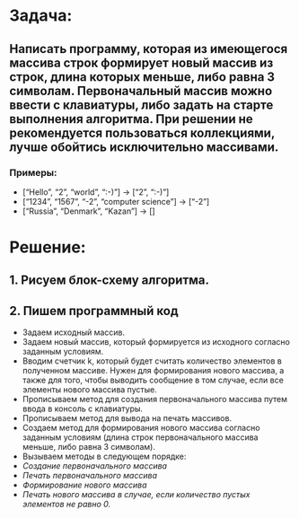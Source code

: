 # Задача:

## Написать программу, которая из имеющегося массива строк формирует новый массив из строк, длина которых меньше, либо равна 3 символам. Первоначальный массив можно ввести с клавиатуры, либо задать на старте выполнения алгоритма. При решении не рекомендуется пользоваться коллекциями, лучше обойтись исключительно массивами.

### Примеры:
* [“Hello”, “2”, “world”, “:-)”] → [“2”, “:-)”]
* [“1234”, “1567”, “-2”, “computer science”] → [“-2”]
* [“Russia”, “Denmark”, “Kazan”] → []

# Решение:
## 1. Рисуем блок-схему алгоритма.
## 2. Пишем программный код
* Задаем исходный массив.
* Задаем новый массив, который формируется из исходного согласно заданным условиям.
* Вводим счетчик k, который будет считать количество элементов в полученном массиве. Нужен для формирования нового массива, а также для того, чтобы выводить сообщение в том случае, если все элементы нового массива пустые.
* Прописываем метод для создания первоначального массива путем ввода в консоль с клавиатуры.
* Прописываем метод для вывода на печать массивов.
* Создаем метод для формирования нового массива согласно заданным условиям (длина строк первоначального массива меньше, либо равна 3 символам).
* Вызываем методы в следующем порядке:
* _Создание первоначального массива_
* _Печать первоначального массива_
* _Формирование нового массива_
* _Печать нового массива в случае, если количество пустых элементов не равно 0._